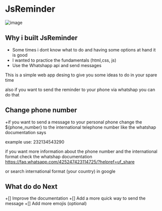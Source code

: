 # JsReminder
![image](https://github.com/eddoCod3/JsReminder/assets/130181966/34ad5a3e-7603-44ea-908f-7b1fda3e70a8)


## Why i built JsReminder
+ Some times i dont know what to do and having some options at hand it is good
+ I wanted to practice the fundamentals (html,css, js)
+ Use the Whatshapp api and send messages


This is a  simple web app  desing to give you 
some ideas to do in your spare time

also if you want to send the reminder to your phone via whatshap you can do that

##  Change phone number


+if you want to send a message to your personal phone change the  ${phone_number}
to the international telephone number like the whatshap documentation says

example
use: 232134543290

if you want more information about the phone number and the international format check the 
whatshap documentation
https://faq.whatsapp.com/425247423114725/?helpref=uf_share

or search international format (your country) in google

## What do do Next
+[] Improve the documentation
+[] Add a more quick way to send the message
+[] Add more emojis (optional)

